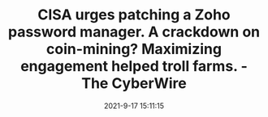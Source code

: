 ---
"title": "CISA urges patching a Zoho password manager. A crackdown on coin-mining? Maximizing engagement helped troll farms. - The CyberWire"
"date": "2021-9-17 15:11:15"
"feed_name": "GOOGLENEWSMINING"
"feed_website": "https://news.google.com/search?q=mining%2Bincident&hl=en-US&gl=US&ceid=US:en"
"feed_rss": "https://news.google.com/rss/search?q=mining%2Bincident&hl=en-US&gl=US&ceid=US:en"
"link": "https://thecyberwire.com/newsletters/daily-briefing/10/180"
"file": "_posts/2021-1-1-21160493852758ffddc39a0ce1e9885ef9dc56b0.md"
"accident": "0"
"drilling": "0"
"dead": "0"
"injured": "0"
---